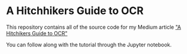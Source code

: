 # A Hitchhikers Guide to OCR

This repository contains all of the source code for my Medium article ["A Hitchikers Guide to OCR"]()

You can follow along with the tutorial through the Jupyter notebook.